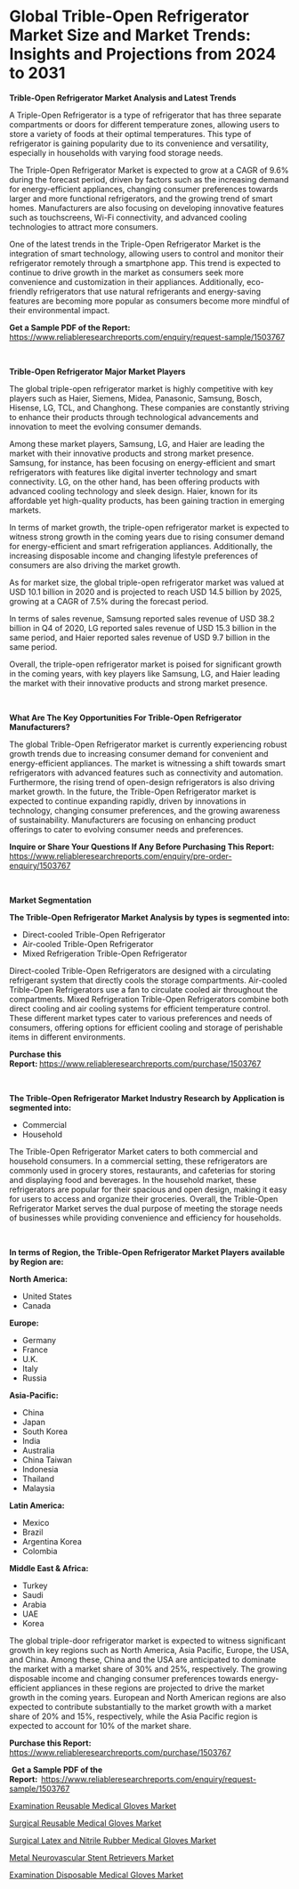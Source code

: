 <p><h1>Global Trible-Open Refrigerator Market Size and Market Trends: Insights and Projections from 2024 to 2031</h1></p><p><strong>Trible-Open Refrigerator Market Analysis and Latest Trends</strong></p>
<p><p>A Triple-Open Refrigerator is a type of refrigerator that has three separate compartments or doors for different temperature zones, allowing users to store a variety of foods at their optimal temperatures. This type of refrigerator is gaining popularity due to its convenience and versatility, especially in households with varying food storage needs.</p><p>The Triple-Open Refrigerator Market is expected to grow at a CAGR of 9.6% during the forecast period, driven by factors such as the increasing demand for energy-efficient appliances, changing consumer preferences towards larger and more functional refrigerators, and the growing trend of smart homes. Manufacturers are also focusing on developing innovative features such as touchscreens, Wi-Fi connectivity, and advanced cooling technologies to attract more consumers.</p><p>One of the latest trends in the Triple-Open Refrigerator Market is the integration of smart technology, allowing users to control and monitor their refrigerator remotely through a smartphone app. This trend is expected to continue to drive growth in the market as consumers seek more convenience and customization in their appliances. Additionally, eco-friendly refrigerators that use natural refrigerants and energy-saving features are becoming more popular as consumers become more mindful of their environmental impact.</p></p>
<p><strong>Get a Sample PDF of the Report:&nbsp;</strong> <a href="https://www.reliableresearchreports.com/enquiry/request-sample/1503767">https://www.reliableresearchreports.com/enquiry/request-sample/1503767</a></p>
<p>&nbsp;</p>
<p><strong>Trible-Open Refrigerator Major Market Players</strong></p>
<p><p>The global triple-open refrigerator market is highly competitive with key players such as Haier, Siemens, Midea, Panasonic, Samsung, Bosch, Hisense, LG, TCL, and Changhong. These companies are constantly striving to enhance their products through technological advancements and innovation to meet the evolving consumer demands.</p><p>Among these market players, Samsung, LG, and Haier are leading the market with their innovative products and strong market presence. Samsung, for instance, has been focusing on energy-efficient and smart refrigerators with features like digital inverter technology and smart connectivity. LG, on the other hand, has been offering products with advanced cooling technology and sleek design. Haier, known for its affordable yet high-quality products, has been gaining traction in emerging markets.</p><p>In terms of market growth, the triple-open refrigerator market is expected to witness strong growth in the coming years due to rising consumer demand for energy-efficient and smart refrigeration appliances. Additionally, the increasing disposable income and changing lifestyle preferences of consumers are also driving the market growth.</p><p>As for market size, the global triple-open refrigerator market was valued at USD 10.1 billion in 2020 and is projected to reach USD 14.5 billion by 2025, growing at a CAGR of 7.5% during the forecast period.</p><p>In terms of sales revenue, Samsung reported sales revenue of USD 38.2 billion in Q4 of 2020, LG reported sales revenue of USD 15.3 billion in the same period, and Haier reported sales revenue of USD 9.7 billion in the same period.</p><p>Overall, the triple-open refrigerator market is poised for significant growth in the coming years, with key players like Samsung, LG, and Haier leading the market with their innovative products and strong market presence.</p></p>
<p>&nbsp;</p>
<p><strong>What Are The Key Opportunities For Trible-Open Refrigerator Manufacturers?</strong></p>
<p><p>The global Trible-Open Refrigerator market is currently experiencing robust growth trends due to increasing consumer demand for convenient and energy-efficient appliances. The market is witnessing a shift towards smart refrigerators with advanced features such as connectivity and automation. Furthermore, the rising trend of open-design refrigerators is also driving market growth. In the future, the Trible-Open Refrigerator market is expected to continue expanding rapidly, driven by innovations in technology, changing consumer preferences, and the growing awareness of sustainability. Manufacturers are focusing on enhancing product offerings to cater to evolving consumer needs and preferences.</p></p>
<p><strong>Inquire or Share Your Questions If Any Before Purchasing This Report:</strong> <a href="https://www.reliableresearchreports.com/enquiry/pre-order-enquiry/1503767">https://www.reliableresearchreports.com/enquiry/pre-order-enquiry/1503767</a></p>
<p>&nbsp;</p>
<p><strong>Market Segmentation</strong></p>
<p><strong>The Trible-Open Refrigerator Market Analysis by types is segmented into:</strong></p>
<p><ul><li>Direct-cooled Trible-Open Refrigerator</li><li>Air-cooled Trible-Open Refrigerator</li><li>Mixed Refrigeration Trible-Open Refrigerator</li></ul></p>
<p><p>Direct-cooled Trible-Open Refrigerators are designed with a circulating refrigerant system that directly cools the storage compartments. Air-cooled Trible-Open Refrigerators use a fan to circulate cooled air throughout the compartments. Mixed Refrigeration Trible-Open Refrigerators combine both direct cooling and air cooling systems for efficient temperature control. These different market types cater to various preferences and needs of consumers, offering options for efficient cooling and storage of perishable items in different environments.</p></p>
<p><strong>Purchase this Report:&nbsp;</strong><a href="https://www.reliableresearchreports.com/purchase/1503767">https://www.reliableresearchreports.com/purchase/1503767</a></p>
<p>&nbsp;</p>
<p><strong>The Trible-Open Refrigerator Market Industry Research by Application is segmented into:</strong></p>
<p><ul><li>Commercial</li><li>Household</li></ul></p>
<p><p>The Trible-Open Refrigerator Market caters to both commercial and household consumers. In a commercial setting, these refrigerators are commonly used in grocery stores, restaurants, and cafeterias for storing and displaying food and beverages. In the household market, these refrigerators are popular for their spacious and open design, making it easy for users to access and organize their groceries. Overall, the Trible-Open Refrigerator Market serves the dual purpose of meeting the storage needs of businesses while providing convenience and efficiency for households.</p></p>
<p>&nbsp;</p>
<p><strong>In terms of Region, the Trible-Open Refrigerator Market Players available by Region are:</strong></p>
<p>
    <p> <strong> North America: </strong>
        <ul>
            <li>United States</li>
            <li>Canada</li>
        </ul>
        </p> 
    <p> <strong> Europe: </strong>
        <ul>
            <li>Germany</li>
            <li>France</li>
            <li>U.K.</li>
            <li>Italy</li>
            <li>Russia</li>
        </ul>
        </p> 
    <p> <strong> Asia-Pacific: </strong>
        <ul>
            <li>China</li>
            <li>Japan</li>
            <li>South Korea</li>
            <li>India</li>
            <li>Australia</li>
            <li>China Taiwan</li>
            <li>Indonesia</li>
            <li>Thailand</li>
            <li>Malaysia</li>
        </ul>
        </p> 
    <p> <strong> Latin America: </strong>
        <ul>
            <li>Mexico</li>
            <li>Brazil</li>
            <li>Argentina Korea</li>
            <li>Colombia</li>
        </ul>
        </p> 
    <p> <strong> Middle East & Africa: </strong>
        <ul>
            <li>Turkey</li>
            <li>Saudi</li>
            <li>Arabia</li>
            <li>UAE</li>
            <li>Korea</li>
        </ul>
    </p>
    </p>
<p><p>The global triple-door refrigerator market is expected to witness significant growth in key regions such as North America, Asia Pacific, Europe, the USA, and China. Among these, China and the USA are anticipated to dominate the market with a market share of 30% and 25%, respectively. The growing disposable income and changing consumer preferences towards energy-efficient appliances in these regions are projected to drive the market growth in the coming years. European and North American regions are also expected to contribute substantially to the market growth with a market share of 20% and 15%, respectively, while the Asia Pacific region is expected to account for 10% of the market share.</p></p>
<p><strong>Purchase this Report: </strong><a href="https://www.reliableresearchreports.com/purchase/1503767">https://www.reliableresearchreports.com/purchase/1503767</a></p>
<p>&nbsp;<strong>Get a Sample PDF of the Report:&nbsp;&nbsp;</strong><a href="https://www.reliableresearchreports.com/enquiry/request-sample/1503767">https://www.reliableresearchreports.com/enquiry/request-sample/1503767</a></p>
<p><strong></strong></p>
<p><p><a href="https://medium.com/@aleenstokes34346/examination-reusable-medical-gloves-market-competitive-analysis-market-trends-and-forecast-to-60f041f22847">Examination Reusable Medical Gloves Market</a></p><p><a href="https://medium.com/@aleenstokes34346/surgical-reusable-medical-gloves-market-insights-into-market-cagr-market-trends-and-growth-47752b77fbce">Surgical Reusable Medical Gloves Market</a></p><p><a href="https://medium.com/@aleenstokes34346/surgical-latex-and-nitrile-rubber-medical-gloves-nbsp-market-focuses-on-market-share-size-and-8589f90c2454">Surgical Latex and Nitrile Rubber Medical Gloves Market</a></p><p><a href="https://medium.com/@aleenstokes34346/decoding-metal-neurovascular-stent-retrievers-market-metrics-market-share-trends-and-growth-ba7866c9eb74">Metal Neurovascular Stent Retrievers Market</a></p><p><a href="https://medium.com/@aleenstokes34346/examination-disposable-medical-gloves-market-insight-market-trends-growth-forecasted-from-2024-977cf53d7740">Examination Disposable Medical Gloves Market</a></p></p>